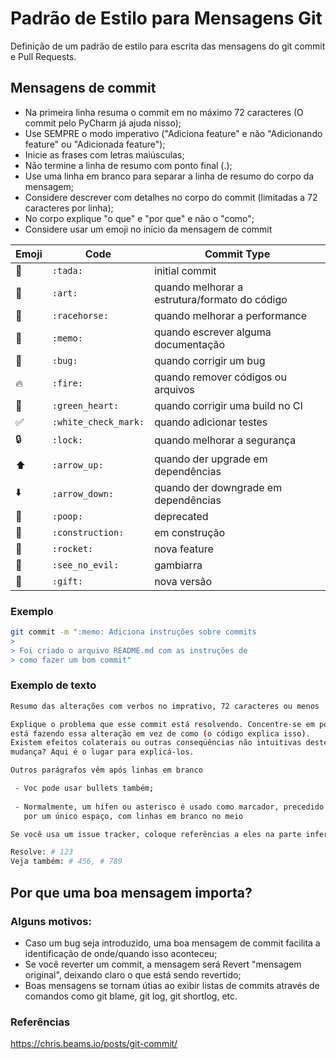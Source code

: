 # Padrão de Estilo para Mensagens Git
Definição de um padrão de estilo para escrita das mensagens do git commit e Pull Requests.

## Mensagens de commit

- Na primeira linha resuma o commit em no máximo 72 caracteres (O commit pelo PyCharm já ajuda nisso);
- Use SEMPRE o modo imperativo ("Adiciona feature" e não "Adicionando feature" ou "Adicionada feature");
- Inicie as frases com letras maiúsculas;
- Não termine a linha de resumo com ponto final (.);
- Use uma linha em branco para separar a linha de resumo do corpo da mensagem;
- Considere descrever com detalhes no corpo do commit (limitadas a 72 caracteres por linha);
- No corpo explique "o que" e "por que" e não o "como";
- Considere usar um emoji no início da mensagem de commit

Emoji | Code | Commit Type
------------ | ------------- | -------------
:tada: | `:tada:` | initial commit
:art: | `:art:` | quando melhorar a estrutura/formato do código
:racehorse: | `:racehorse:` | quando melhorar a performance
:memo: | `:memo:` | quando escrever alguma documentação
:bug: | `:bug:` | quando corrigir um bug
:fire: | `:fire:` | quando remover códigos ou arquivos
:green_heart: | `:green_heart:` | quando corrigir uma build no CI
:white_check_mark: | `:white_check_mark:` | quando adicionar testes
:lock: | `:lock:` | quando melhorar a segurança
:arrow_up: | `:arrow_up:` | quando der upgrade em dependências
:arrow_down: | `:arrow_down:` | quando der downgrade em dependências
:poop: | `:poop:` | deprecated
:construction: | `:construction:` | em construção
:rocket: | `:rocket:` | nova feature
:see_no_evil: | `:see_no_evil:` | gambiarra
:gift: | `:gift:` | nova versão

### Exemplo
```bash
git commit -m ":memo: Adiciona instruções sobre commits
>
> Foi criado o arquivo README.md com as instruções de
> como fazer um bom commit"
``` 

### Exemplo de texto
```bash
Resumo das alterações com verbos no imprativo, 72 caracteres ou menos

Explique o problema que esse commit está resolvendo. Concentre-se em por que você
está fazendo essa alteração em vez de como (o código explica isso).
Existem efeitos colaterais ou outras conseqüências não intuitivas deste
mudança? Aqui é o lugar para explicá-los.

Outros parágrafos vêm após linhas em branco

 - Voc pode usar bullets também;
 
 - Normalmente, um hífen ou asterisco é usado como marcador, precedido
   por um único espaço, com linhas em branco no meio

Se você usa um issue tracker, coloque referências a eles na parte inferior assim:

Resolve: # 123
Veja também: # 456, # 789
``` 

## Por que uma boa mensagem importa?
### Alguns motivos:
- Caso um bug seja introduzido, uma boa mensagem de commit facilita a identificação de onde/quando isso aconteceu;
- Se você reverter um commit, a mensagem será Revert "mensagem original", deixando claro o que está sendo revertido;
- Boas mensagens se tornam útias ao exibir listas de commits através de comandos como git blame, git log, git shortlog, etc.

### Referências
https://chris.beams.io/posts/git-commit/
